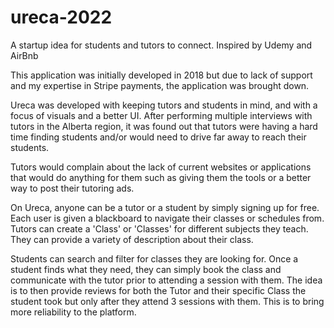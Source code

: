 # ureca-2022
A startup idea for students and tutors to connect. Inspired by Udemy and AirBnb

This application was initially developed in 2018 but due to lack of support and my expertise in Stripe payments, the application was brought down.

Ureca was developed with keeping tutors and students in mind, and with a focus of visuals and a better UI. After performing multiple interviews with tutors in the Alberta region, it was found out that tutors were having a hard time finding students and/or would need to drive far away to reach their students.

Tutors would complain about the lack of current websites or applications that would do anything for them such as giving them the tools or a better way to post their tutoring ads.

On Ureca, anyone can be a tutor or a student by simply signing up for free. Each user is given a blackboard to navigate their classes or schedules from. Tutors can create a 'Class' or 'Classes' for different subjects they teach. They can provide a variety of description about their class.

Students can search and filter for classes they are looking for. Once a student finds what they need, they can simply book the class and communicate with the tutor prior to attending a session with them. The idea is to then provide reviews for both the Tutor and their specific Class the student took but only after they attend 3 sessions with them. This is to bring more reliability to the platform.
